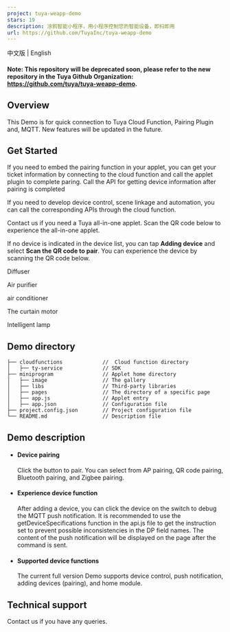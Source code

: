 ```yaml
---
project: tuya-weapp-demo
stars: 19
description: 涂鸦智能小程序，用小程序控制您的智能设备，即扫即用
url: https://github.com/TuyaInc/tuya-weapp-demo
---
```


中文版 | English

#### Note: This repository will be deprecated soon, please refer to the new repository in the Tuya Github Organization: https://github.com/tuya/tuya-weapp-demo.

Overview
--------

This Demo is for quick connection to Tuya Cloud Function, Pairing Plugin and, MQTT. New features will be updated in the future.

Get Started
-----------

If you need to embed the pairing function in your applet, you can get your ticket information by connecting to the cloud function and call the applet plugin to complete paring. Call the API for getting device information after pairing is completed

If you need to develop device control, scene linkage and automation, you can call the corresponding APIs through the cloud function.

Contact us if you need a Tuya all-in-one applet. Scan the QR code below to experience the all-in-one applet.

If no device is indicated in the device list, you can tap **Adding device** and select **Scan the QR code to pair**. You can experience the device by scanning the QR code below.

Diffuser

Air purifier

air conditioner

The curtain motor

Intelligent lamp

Demo directory
--------------

```
├── cloudfunctions             //  Cloud function directory
│   ├── ty-service             // SDK
├── miniprogram                // Applet home directory
│   ├── image                  // The gallery
│   ├── libs                   // Third-party libraries
│   ├── pages                  // The directory of a specific page
│   ├── app.js                 // Applet entry
│   ├── app.json               // Configuration file
├── project.config.json        // Project configuration file
└── README.md                  // Description file
```

Demo description
----------------

-   #### Device pairing
    
    Click the button to pair. You can select from AP pairing, QR code pairing, Bluetooth pairing, and Zigbee pairing.
    
-   #### Experience device function
    
    After adding a device, you can click the device on the switch to debug the MQTT push notification. It is recommended to use the getDeviceSpecifications function in the api.js file to get the instruction set to prevent possible inconsistencies in the DP field names. The content of the push notification will be displayed on the page after the command is sent.
    
-   #### Supported device functions
    
    The current full version Demo supports device control, push notification, adding devices (pairing), and home module.
    

Technical support
-----------------

Contact us if you have any queries.
